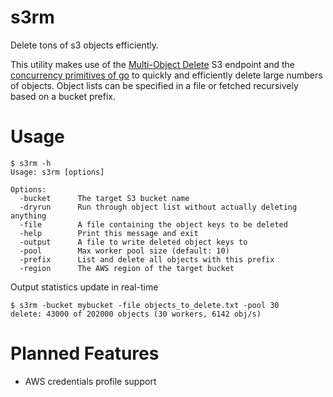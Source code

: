 s3rm
====

Delete tons of s3 objects efficiently.

This utility makes use of the [Multi-Object Delete](https://docs.aws.amazon.com/AmazonS3/latest/API/multiobjectdeleteapi.html)
S3 endpoint and the [concurrency primitives of go](https://tour.golang.org/concurrency/1)
to quickly and efficiently delete large numbers of objects. Object lists
can be specified in a file or fetched recursively based on a bucket prefix.

Usage
=====
```shell
$ s3rm -h
Usage: s3rm [options]

Options:
  -bucket      The target S3 bucket name
  -dryrun      Run through object list without actually deleting anything
  -file        A file containing the object keys to be deleted
  -help        Print this message and exit
  -output      A file to write deleted object keys to
  -pool        Max worker pool size (default: 10)
  -prefix      List and delete all objects with this prefix
  -region      The AWS region of the target bucket
```

Output statistics update in real-time
```shell
$ s3rm -bucket mybucket -file objects_to_delete.txt -pool 30
delete: 43000 of 202000 objects (30 workers, 6142 obj/s)
```

Planned Features
================

- AWS credentials profile support
